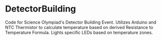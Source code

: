 # DetectorBuilding
Code for Science Olympiad's Detector Building Event. Utilizes Arduino and NTC Thermistor to calculate temperature based on derived Resistance to Temperature Formula. Lights specific LEDs based on temperature zones.
